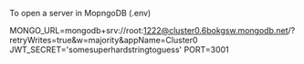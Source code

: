 To open a server in MopngoDB (.env)

MONGO_URL=mongodb+srv://root:1222@cluster0.6bokgsw.mongodb.net/?retryWrites=true&w=majority&appName=Cluster0
JWT_SECRET='somesuperhardstringtoguess'
PORT=3001